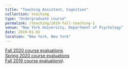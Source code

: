 ```yaml
---
title: "Teaching Assistant, Cognition"
collection: teaching
type: "Undergraduate course"
permalink: /teaching/2019-fall-teaching-1
venue: "New York University, Department of Psychology"
date: 2019-01-01
location: "New York, New York"
---
```

[Fall 2020 course evaluations](../files/Myers_Evaluations_CogF2020.pdf)\
[Spring 2020 course evaluations](../files/Myers_Evaluations_CogS2020.pdf)\
[Fall 2019 course evaluations](../files/Myers_Evaluations_CogF2019.pdf)\

